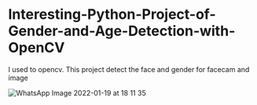 # Interesting-Python-Project-of-Gender-and-Age-Detection-with-OpenCV
I used to opencv. This project detect the face and gender for facecam and image

![WhatsApp Image 2022-01-19 at 18 11 35](https://user-images.githubusercontent.com/58187741/152426987-ab30cc5d-58ea-45f8-8b8f-997cc32a2f6b.jpeg)
